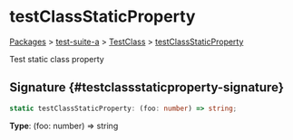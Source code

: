 # testClassStaticProperty

[Packages](/) > [test-suite-a](/test-suite-a/) > [TestClass](/test-suite-a/testclass-class/) > [testClassStaticProperty](/test-suite-a/testclass-class/testclassstaticproperty-property)

Test static class property

## Signature {#testclassstaticproperty-signature}

```typescript
static testClassStaticProperty: (foo: number) => string;
```

**Type**: (foo: number) => string
